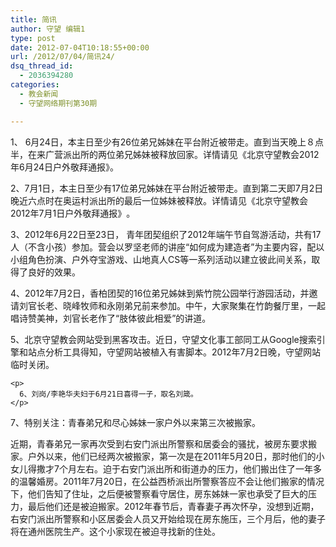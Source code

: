 ```yaml
---
title: 简讯
author: 守望 编辑1
type: post
date: 2012-07-04T10:18:55+00:00
url: /2012/07/04/简讯24/
dsq_thread_id:
  - 2036394280
categories:
  - 教会新闻
  - 守望网络期刊第30期

---
```

<div>
  <div>
    <p>
      1、 6月24日，本主日至少有26位弟兄姊妹在平台附近被带走<wbr>。直到当天晚上８点半，<wbr>在来广营派出所的两位弟兄姊妹被释放回家。详情请见《<wbr>北京守望教会2012年6月24日户外敬拜通报》。</wbr></wbr></wbr>
    </p>
  </div>
  
  <p>
    2、7月1日，本主日至少有17位弟兄姊妹在平台附近被带走。<wbr>直到第二天即7月2日晚近六点时在奥运村派出所的最后一位姊妹被<wbr>释放。详情请见《北京守望教会2012年7月1日户外敬拜通报》<wbr>。</wbr></wbr></wbr>
  </p>
  
  <div>
    <p>
      3、2012年6月22日至23日， 青年团契组织了2012年<wbr>端午节自驾游活动，共有17人（不含小孩）参加。<wbr>营会以罗坚老师的讲座“如何成为建造者”为主要内容，<wbr>配以小组角色扮演、户外夺宝游戏、山地真人CS等一系列活动以建<wbr>立彼此间关系，取得了良好的效果。</wbr></wbr></wbr></wbr>
    </p>
  </div>
  
  <p>
    4、2012年7月2日，香柏团契的16位弟兄姊妹到紫竹院公园<wbr>举行游园活动，并邀请刘官长老、晓峰牧师和永刚弟兄前来参加。<wbr>中午，大家聚集在竹韵餐厅里，一起唱诗赞美神，刘官长老作了“<wbr>肢体彼此相爱”的讲道。</wbr></wbr></wbr>
  </p>
</div>

<div>
  <div>
    <p>
      5、北京守望教会网站受到黑客攻击。近日，守望文化事工部同工从<wbr>Google搜索引擎和站点分析工具得知，<wbr>守望网站被植入有害脚本。2012年7月2日晚，<wbr>守望网站临时关闭。</wbr></wbr></wbr>
    </p>
    
    <p>
      6、刘岗/李艳华夫妇于6月21日喜得一子，取名刘箴。
    </p>
  </div>
  
  <p>
    7、特别关注：青春弟兄和尽心姊妹一家户外以来第三次被搬家。
  </p>
  
  <p>
    近期，青春弟兄一家再次受到右安门派出所警察和居委会的骚扰，被<wbr>房东要求搬家。户外以来，他们已经两次被搬家，第一次是在201<wbr>1年5月20日，那时他们的小女儿得撒才7个月左右。迫于右安门<wbr>派出所和街道办的压力，他们搬出住了一年多的温馨婚房。2011<wbr>年7月20日，在公益西桥派出所警察答应不会让他们搬家的情况下<wbr>，他们告知了住址，之后便被警察看守居住，房东姊妹一家也承受了<wbr>巨大的压力，最后他们还是被迫搬家。2012年春节后，<wbr>青春妻子再次怀孕，没想到近期，右安门派出所警察和小区居委会人<wbr>员又开始给现在房东施压，三个月后，他的妻子将在通州医院生产。<wbr>这个小家现在被迫寻找新的住处。</wbr></wbr></wbr></wbr></wbr></wbr></wbr></wbr></wbr>
  </p>
</div>